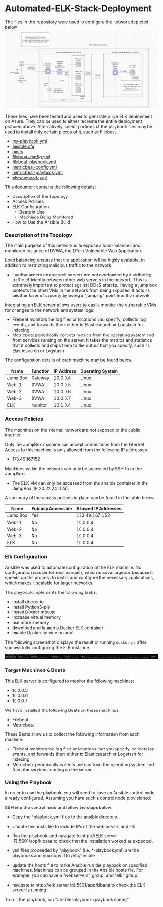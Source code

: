 # Automated-ELK-Stack-Deployment
The files in this repository were used to configure the network depicted below
![](Images/ELK%20project%20network.png)

These files have been tested and used to generate a live ELK deployment on Azure. They can be used to either recreate the entire deployment pictured above. Alternatively, select portions of the playbook files may be used to install only certain pieces of it, such as Filebeat.

  - [my-playbook.yml](files/my-playbook.yml)
  - [ansible.cfg](files/ansible.cfg)
  - [hosts](files/hosts)
  - [filebeat-config.yml](files/filebeat-config.yml)
  - [filebeat-playbook.yml](files/filebeat-playbook.yml)
  - [metricbeat-config.yml](files/metricbeat-config.yml)
  - [metricbeat-playbook.yml](files/metricbeat-playbook.yml)
  - [elk-playbook.yml](files/elk-playbook.yml)
  

This document contains the following details:
- Description of the Topology
- Access Policies
- ELK Configuration
  - Beats in Use
  - Machines Being Monitored
- How to Use the Ansible Build


### Description of the Topology

The main purpose of this network is to expose a load-balanced and monitored instance of DVWA, the D*mn Vulnerable Web Application.

Load balancing ensures that the application will be highly available, in addition to restricting malicious traffic to the network.
- Loadbalancers ensure web servers are not overloaded by distributing traffic efficiently between other web servers in the network.  This is extremely important to protect against DDoS attacks. Having a jump box protects the other VMs in the network from being exposed.  It acts as another layer of security by being a "jumping" point into the network.

Integrating an ELK server allows users to easily monitor the vulnerable VMs for changes to the network and system logs.
- Filebeat monitors the log files or locations you specify, collects log events, and forwards them either to Elasticsearch or Logstash for indexing
- Metricbeat periodically collects metrics from the operating system and from services running on the server.  It takes the metrics and statistics that it collects and ships them to the output that you specify, such as Elasticsearch or Logstash

The configuration details of each machine may be found below.

| Name     | Function | IP Address | Operating System |
|----------|----------|------------|------------------|
| Jump Box | Gateway  | 10.0.0.4   | Linux            |
| Web-1    | DVWA     | 10.0.0.5   | Linux            |
| Web-2    | DVWA     | 10.0.0.6   | Linux            |
| Web-3    | DVWA     | 10.0.0.7   | Linux            |
| ELK      | monitor  | 10.1.0.4   | Linux            |

### Access Policies

The machines on the internal network are not exposed to the public Internet. 

Only the JumpBox machine can accept connections from the Internet. Access to this machine is only allowed from the following IP addresses:
- 173.49.167.152

Machines within the network can only be accessed by SSH from the JumpBox.
- The ELK VM can only be accessed from the ansible container in the JumpBox (IP 20.22.241.124).

A summary of the access policies in place can be found in the table below.

| Name     | Publicly Accessible | Allowed IP Addresses |
|----------|---------------------|----------------------|
| Jump Box | Yes                 | 173.49.167.152       |
| Web-1    | No                  | 10.0.0.4             |
| Web-2    | No                  | 10.0.0.4             |
| Web-3    | No                  | 10.0.0.4             | 
| ELK      | No                  | 10.0.0.4             |

### Elk Configuration

Ansible was used to automate configuration of the ELK machine. No configuration was performed manually, which is advantageous because it speeds up the process to install and configure the necessary applications, which makes it scalable for larger networks.  

The playbook implements the following tasks:
- install docker.io
- install Python3-pip
- install Docker module
- increase virtual memory
- use more memory
- download and launch a Docker ELK container
- enable Docker service on boot

The following screenshot displays the result of running `docker ps` after successfully configuring the ELK instance.

![](Images/ELK_server_docker_ps.png)

### Target Machines & Beats
This ELK server is configured to monitor the following machines:
- 10.0.0.5
- 10.0.0.6
- 10.0.0.7

We have installed the following Beats on these machines:
- Filebeat
- Metricbeat

These Beats allow us to collect the following information from each machine:
- Filebeat monitors the log files or locations that you specify, collects log events, and forwards them either to Elasticsearch or Logstash for indexing
- Metricbeat periodically collects metrics from the operating system and from the services running on the server.

### Using the Playbook
In order to use the playbook, you will need to have an Ansible control node already configured. Assuming you have such a control node provisioned: 

SSH into the control node and follow the steps below:
- Copy the *playbook.yml files to the ansible directory.
- Update the hosts file to include IPs of the webservers and elk
- Run the playbook, and navigate to http://(ELK server IP):5601/app/kibana to check that the installation worked as expected.

- yml files proceeded by "playbook" (i.e. *-playbook.yml) are the playbooks and you copy it to /etc/ansible
- update the hosts file to make Ansible run the playbook on specified machines.  Machines can be grouped in the Ansible hosts file.  For example, you can have a "webservers" group, and "elk" group.
- navigate to http://(elk server ip):5601/app/kibana to check the ELK server is running 

To run the playbook, run "ansible-playbook (playbook name)"
